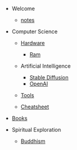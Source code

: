 - Welcome
    - [notes](README.md)

- Computer Science
    - [Hardware](hardware.md)
        - [Ram](ram.md)

    - Artificial Intelligence

        - [Stable Diffusion](stable-diffusion.md)
        - [OpenAI](openai.md)

    - [Tools](tools.md)
    - [Cheatsheet](cheatsheet.md)

- [Books](books.md)

- Spiritual Exploration

    - [Buddhism](buddhism.md)
